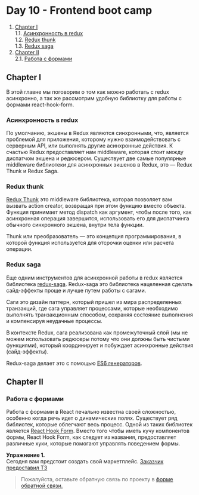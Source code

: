 #  Day 10 - Frontend boot camp

1. [Chapter I](#chapter-i) \
   1.1. [Асинхронность в redux](#асинхронность-в-redux) \
   1.2. [Redux thunk](#redux-thunk) \
   1.3. [Redux saga](#redux-saga)
2. [Chapter II](#chapter-ii) \
   2.1. [Работа с формами](#работа-с-формами)

## Chapter I

В этой главне мы поговорим о том как можно работать с redux асинхронно, а так же рассмотрим удобную библиотку для работы с формами react-hook-form.

### Асинхронность в redux

По умолчанию, экшены в Redux являются синхронными, что, является проблемой для приложения, которому нужно взаимодействовать с серверным API, или выполнять другие асинхронные действия.
К счастью Redux предоставляет нам middleware, которая стоит между диспатчом экшена и редюсером. Существует две самые популярные middleware библиотеки для асинхронных экшенов в Redux, это — Redux Thunk и Redux Saga.

### Redux thunk

[Redux Thunk](./materials/Redux_thunk.md) это middleware библиотека, которая позволяет вам вызвать action creator, возвращая при этом функцию вместо объекта. Функция принимает метод dispatch как аргумент, чтобы после того, как асинхронная операция завершится, использовать его для диспатчинга обычного синхронного экшена, внутри тела функции.

Thunk или преобразователь — это концепция программирования, в которой функция используется для отсрочки оценки или расчета операции.

### Redux saga

Еще одним инструментов для асинхронной работы в redux является библиотека [redux-saga](./materials/Redux_saga.md).
Redux-saga это библиотека нацеленная сделать сайд-эффекты проще и лучше путем работы с сагами.

Саги это дизайн паттерн, который пришел из мира распределенных транзакций, где сага управляет процессами, которые необходимо выполнять транзакционным способом, сохраняя состояние выполнения и компенсируя неудачные процессы.

В контексте Redux, сага реализована как промежуточный слой (мы не можем использовать редюсеры потому что они должны быть чистыми функциями), который координирует и побуждает асинхронные действия (сайд-эффекты).

Redux-saga делает это с помощью [ES6 генераторов](https://developer.mozilla.org/en-US/docs/Web/JavaScript/Reference/Statements/function*).

## Chapter II

### Работа с формами

Работа с формами в React печально известна своей сложностью, особенно когда речь идет о динамических полях. Существует ряд библиотек, которые облегчают весь процесс. Одной из таких библиотек является [React Hook Form](./materials/React_hook_form.md). Вместо того чтобы иметь кучу компонентов формы, React Hook Form, как следует из названия, предоставляет различные хуки, которые помогают управлять поведением формы.



**Упражнение 1.** \
Сегодня вам предстоит создать свой маркетплейс. [Заказчик предоставил ТЗ](./src/chapter_2/Exercise_1.md)


>Пожалуйста, оставьте обратную связь по проекту в [форме обратной связи.](https://forms.gle/61joSHePQDkd75Fx5)
